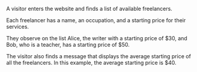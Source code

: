 A visitor enters the website and finds a list of available freelancers. 

Each freelancer has a name, an occupation, and a starting price for their services. 

They observe on the list Alice, the writer with a starting price of $30, 
and Bob, who is a teacher, has a starting price of $50.

The visitor also finds a message that displays the average starting price of all the freelancers. 
In this example, the average starting price is $40.

